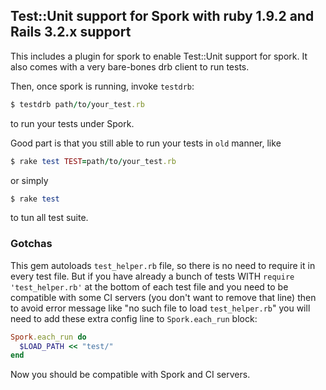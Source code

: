 ## Test::Unit support for Spork with ruby 1.9.2 and Rails 3.2.x support

This includes a plugin for spork to enable Test::Unit support for spork. It also comes with a very bare-bones drb client to run tests.

Then, once spork is running, invoke `testdrb`:
```ruby
$ testdrb path/to/your_test.rb
```
to run your tests under Spork.

Good part is that you still able to run your tests in `old` manner, like
```ruby
$ rake test TEST=path/to/your_test.rb
```
or simply
```ruby
$ rake test
```
to tun all test suite.

### Gotchas
This gem autoloads `test_helper.rb` file, so there is no need to require it in every test file.
But if you have already a bunch of tests WITH `require 'test_helper.rb'`
at the bottom of each test file and you need to
be compatible with some CI servers (you don't want to remove that line) then to avoid error message like "no such file to load `test_helper.rb`" you will need to add these extra config line to `Spork.each_run` block:


```ruby
Spork.each_run do
  $LOAD_PATH << "test/"
end
```

Now you should be compatible with Spork and CI servers.
